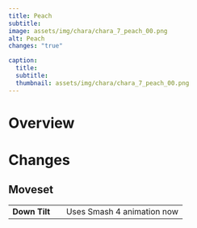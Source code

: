 ```yaml
---
title: Peach
subtitle: 
image: assets/img/chara/chara_7_peach_00.png
alt: Peach
changes: "true"

caption:
  title:
  subtitle: 
  thumbnail: assets/img/chara/chara_7_peach_00.png
---
```


# Overview 

# Changes

## Moveset

| |  |  |
| :----------- | :-----: | ----------- |
| **Down Tilt** | | Uses Smash 4 animation now |